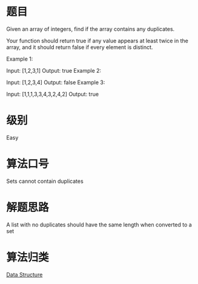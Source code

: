 # 题目
Given an array of integers, find if the array contains any duplicates.

Your function should return true if any value appears at least twice in the array, and it should return false if every element is distinct.

Example 1:

Input: [1,2,3,1]
Output: true
Example 2:

Input: [1,2,3,4]
Output: false
Example 3:

Input: [1,1,1,3,3,4,3,2,4,2]
Output: true

# 级别 
Easy

# 算法口号
Sets cannot contain duplicates

# 解题思路
A list with no duplicates should have the same length when converted to a set

# 算法归类
<a href="../../../DataStructure.md">Data Structure</a>
